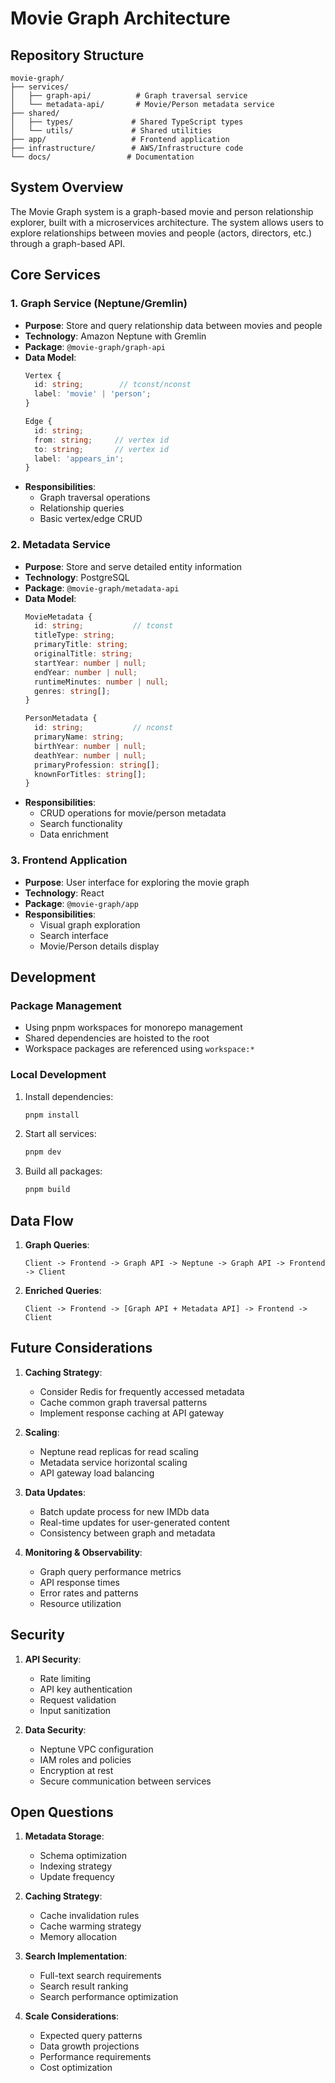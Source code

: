 # Movie Graph Architecture

## Repository Structure

```
movie-graph/
├── services/
│   ├── graph-api/          # Graph traversal service
│   └── metadata-api/       # Movie/Person metadata service
├── shared/
│   ├── types/             # Shared TypeScript types
│   └── utils/             # Shared utilities
├── app/                   # Frontend application
├── infrastructure/        # AWS/Infrastructure code
└── docs/                 # Documentation
```

## System Overview

The Movie Graph system is a graph-based movie and person relationship explorer, built with a microservices architecture. The system allows users to explore relationships between movies and people (actors, directors, etc.) through a graph-based API.

## Core Services

### 1. Graph Service (Neptune/Gremlin)
- **Purpose**: Store and query relationship data between movies and people
- **Technology**: Amazon Neptune with Gremlin
- **Package**: `@movie-graph/graph-api`
- **Data Model**:
  ```typescript
  Vertex {
    id: string;        // tconst/nconst
    label: 'movie' | 'person';
  }

  Edge {
    id: string;
    from: string;     // vertex id
    to: string;       // vertex id
    label: 'appears_in';
  }
  ```
- **Responsibilities**:
  - Graph traversal operations
  - Relationship queries
  - Basic vertex/edge CRUD

### 2. Metadata Service
- **Purpose**: Store and serve detailed entity information
- **Technology**: PostgreSQL
- **Package**: `@movie-graph/metadata-api`
- **Data Model**:
  ```typescript
  MovieMetadata {
    id: string;           // tconst
    titleType: string;
    primaryTitle: string;
    originalTitle: string;
    startYear: number | null;
    endYear: number | null;
    runtimeMinutes: number | null;
    genres: string[];
  }

  PersonMetadata {
    id: string;           // nconst
    primaryName: string;
    birthYear: number | null;
    deathYear: number | null;
    primaryProfession: string[];
    knownForTitles: string[];
  }
  ```
- **Responsibilities**:
  - CRUD operations for movie/person metadata
  - Search functionality
  - Data enrichment

### 3. Frontend Application
- **Purpose**: User interface for exploring the movie graph
- **Technology**: React
- **Package**: `@movie-graph/app`
- **Responsibilities**:
  - Visual graph exploration
  - Search interface
  - Movie/Person details display

## Development

### Package Management
- Using pnpm workspaces for monorepo management
- Shared dependencies are hoisted to the root
- Workspace packages are referenced using `workspace:*`

### Local Development
1. Install dependencies:
   ```bash
   pnpm install
   ```

2. Start all services:
   ```bash
   pnpm dev
   ```

3. Build all packages:
   ```bash
   pnpm build
   ```

## Data Flow

1. **Graph Queries**:
   ```
   Client -> Frontend -> Graph API -> Neptune -> Graph API -> Frontend -> Client
   ```

2. **Enriched Queries**:
   ```
   Client -> Frontend -> [Graph API + Metadata API] -> Frontend -> Client
   ```

## Future Considerations

1. **Caching Strategy**:
   - Consider Redis for frequently accessed metadata
   - Cache common graph traversal patterns
   - Implement response caching at API gateway

2. **Scaling**:
   - Neptune read replicas for read scaling
   - Metadata service horizontal scaling
   - API gateway load balancing

3. **Data Updates**:
   - Batch update process for new IMDb data
   - Real-time updates for user-generated content
   - Consistency between graph and metadata

4. **Monitoring & Observability**:
   - Graph query performance metrics
   - API response times
   - Error rates and patterns
   - Resource utilization

## Security

1. **API Security**:
   - Rate limiting
   - API key authentication
   - Request validation
   - Input sanitization

2. **Data Security**:
   - Neptune VPC configuration
   - IAM roles and policies
   - Encryption at rest
   - Secure communication between services

## Open Questions

1. **Metadata Storage**:
   - Schema optimization
   - Indexing strategy
   - Update frequency

2. **Caching Strategy**:
   - Cache invalidation rules
   - Cache warming strategy
   - Memory allocation

3. **Search Implementation**:
   - Full-text search requirements
   - Search result ranking
   - Search performance optimization

4. **Scale Considerations**:
   - Expected query patterns
   - Data growth projections
   - Performance requirements
   - Cost optimization
